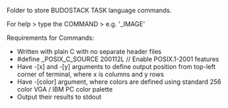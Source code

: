 Folder to store BUDOSTACK TASK language commands.

For help > type the COMMAND > e.g. '_IMAGE'

Requirements for Commands:
- Written with plain C with no separate header files
- #define _POSIX_C_SOURCE 200112L  // Enable POSIX.1-2001 features
- Have -[x] and -[y] arguments to define output position from top-left
  corner of terminal, where x is columns and y rows
- Have -[color] argument, where colors are defined using standard 256
  color VGA / IBM PC color palette
- Output their results to stdout
